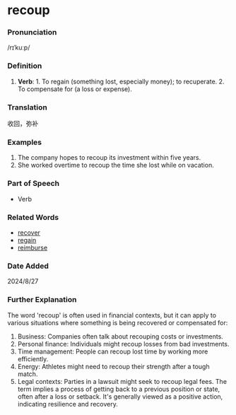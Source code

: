 # recoup
### Pronunciation
/rɪˈkuːp/
### Definition
1. **Verb**: 1. To regain (something lost, especially money); to recuperate. 2. To compensate for (a loss or expense).
### Translation
收回，弥补
### Examples
1. The company hopes to recoup its investment within five years.
2. She worked overtime to recoup the time she lost while on vacation.
### Part of Speech
- Verb
### Related Words
- [recover](recover.md)
- [regain](regain.md)
- [reimburse](reimburse.md)
### Date Added
2024/8/27

### Further Explanation
The word 'recoup' is often used in financial contexts, but it can apply to various situations where something is being recovered or compensated for:
1. Business: Companies often talk about recouping costs or investments.
2. Personal finance: Individuals might recoup losses from bad investments.
3. Time management: People can recoup lost time by working more efficiently.
4. Energy: Athletes might need to recoup their strength after a tough match.
5. Legal contexts: Parties in a lawsuit might seek to recoup legal fees.
The term implies a process of getting back to a previous position or state, often after a loss or setback. It's generally viewed as a positive action, indicating resilience and recovery.